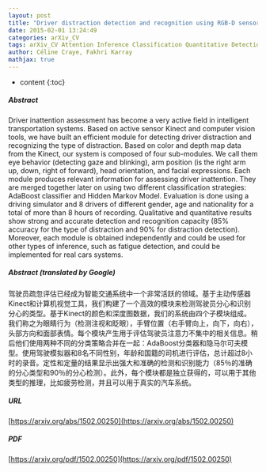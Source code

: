 ```yaml
---
layout: post
title: "Driver distraction detection and recognition using RGB-D sensor"
date: 2015-02-01 13:24:49
categories: arXiv_CV
tags: arXiv_CV Attention Inference Classification Quantitative Detection Recognition
author: Céline Craye, Fakhri Karray
mathjax: true
---
```


* content
{:toc}

##### Abstract
Driver inattention assessment has become a very active field in intelligent transportation systems. Based on active sensor Kinect and computer vision tools, we have built an efficient module for detecting driver distraction and recognizing the type of distraction. Based on color and depth map data from the Kinect, our system is composed of four sub-modules. We call them eye behavior (detecting gaze and blinking), arm position (is the right arm up, down, right of forward), head orientation, and facial expressions. Each module produces relevant information for assessing driver inattention. They are merged together later on using two different classification strategies: AdaBoost classifier and Hidden Markov Model. Evaluation is done using a driving simulator and 8 drivers of different gender, age and nationality for a total of more than 8 hours of recording. Qualitative and quantitative results show strong and accurate detection and recognition capacity (85% accuracy for the type of distraction and 90% for distraction detection). Moreover, each module is obtained independently and could be used for other types of inference, such as fatigue detection, and could be implemented for real cars systems.

##### Abstract (translated by Google)
驾驶员疏忽评估已经成为智能交通系统中一个非常活跃的领域。基于主动传感器Kinect和计算机视觉工具，我们构建了一个高效的模块来检测驾驶员分心和识别分心的类型。基于Kinect的颜色和深度图数据，我们的系统由四个子模块组成。我们称之为眼睛行为（检测注视和眨眼），手臂位置（右手臂向上，向下，向右），头部方向和面部表情。每个模块产生用于评估驾驶员注意力不集中的相关信息。稍后他们使用两种不同的分类策略合并在一起：AdaBoost分类器和隐马尔可夫模型。使用驾驶模拟器和8名不同性别，年龄和国籍的司机进行评估，总计超过8小时的录音。定性和定量的结果显示出强大和准确的检测和识别能力（85％的准确的分心类型和90％的分心检测）。此外，每个模块都是独立获得的，可以用于其他类型的推理，比如疲劳检测，并且可以用于真实的汽车系统。

##### URL
[https://arxiv.org/abs/1502.00250](https://arxiv.org/abs/1502.00250)

##### PDF
[https://arxiv.org/pdf/1502.00250](https://arxiv.org/pdf/1502.00250)

